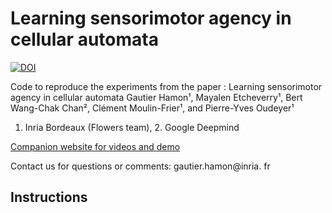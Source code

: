 # Learning sensorimotor agency in cellular automata
[![DOI](https://zenodo.org/badge/694611625.svg)](https://zenodo.org/doi/10.5281/zenodo.10204237)


Code to reproduce the experiments from the paper : Learning sensorimotor agency in cellular automata
Gautier Hamon¹, Mayalen Etcheverry¹, Bert Wang-Chak Chan², Clément Moulin-Frier¹, and Pierre-Yves Oudeyer¹ 
1. Inria Bordeaux (Flowers team), 2. Google Deepmind


[Companion website for videos and demo](https://developmentalsystems.org/sensorimotor-lenia-companion/)

Contact us for questions or comments: gautier.hamon@inria. fr


## Instructions



